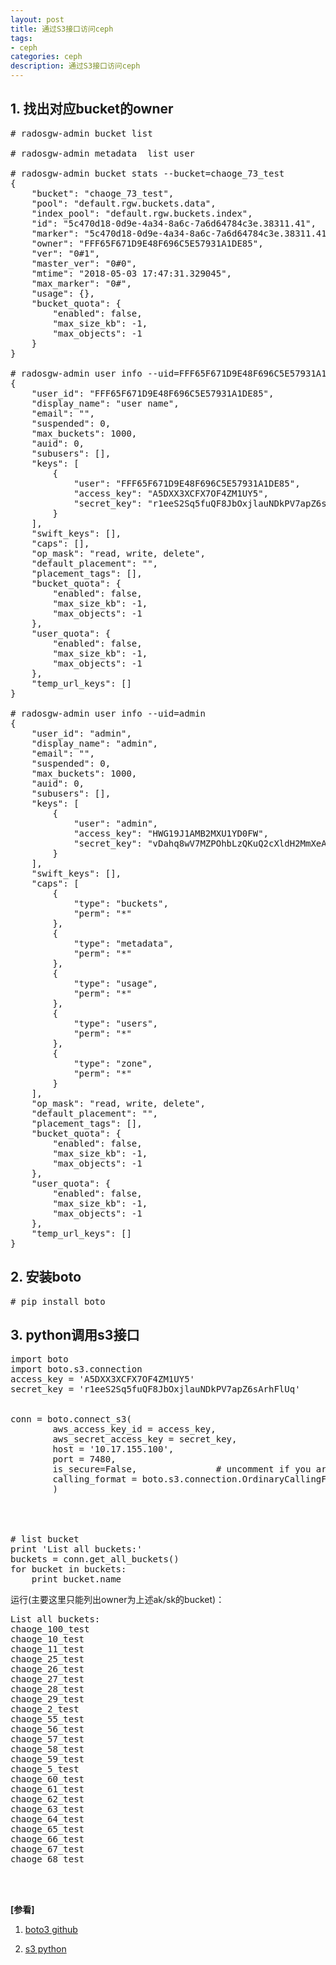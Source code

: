 ```yaml
---
layout: post
title: 通过S3接口访问ceph
tags:
- ceph
categories: ceph
description: 通过S3接口访问ceph
---
```




<!-- more -->

## 1. 找出对应bucket的owner
<pre>
# radosgw-admin bucket list

# radosgw-admin metadata  list user

# radosgw-admin bucket stats --bucket=chaoge_73_test
{
    "bucket": "chaoge_73_test",
    "pool": "default.rgw.buckets.data",
    "index_pool": "default.rgw.buckets.index",
    "id": "5c470d18-0d9e-4a34-8a6c-7a6d64784c3e.38311.41",
    "marker": "5c470d18-0d9e-4a34-8a6c-7a6d64784c3e.38311.41",
    "owner": "FFF65F671D9E48F696C5E57931A1DE85",
    "ver": "0#1",
    "master_ver": "0#0",
    "mtime": "2018-05-03 17:47:31.329045",
    "max_marker": "0#",
    "usage": {},
    "bucket_quota": {
        "enabled": false,
        "max_size_kb": -1,
        "max_objects": -1
    }
}

# radosgw-admin user info --uid=FFF65F671D9E48F696C5E57931A1DE85
{
    "user_id": "FFF65F671D9E48F696C5E57931A1DE85",
    "display_name": "user name",
    "email": "",
    "suspended": 0,
    "max_buckets": 1000,
    "auid": 0,
    "subusers": [],
    "keys": [
        {
            "user": "FFF65F671D9E48F696C5E57931A1DE85",
            "access_key": "A5DXX3XCFX7OF4ZM1UY5",
            "secret_key": "r1eeS2Sq5fuQF8JbOxjlauNDkPV7apZ6sArhFlUq"
        }
    ],
    "swift_keys": [],
    "caps": [],
    "op_mask": "read, write, delete",
    "default_placement": "",
    "placement_tags": [],
    "bucket_quota": {
        "enabled": false,
        "max_size_kb": -1,
        "max_objects": -1
    },
    "user_quota": {
        "enabled": false,
        "max_size_kb": -1,
        "max_objects": -1
    },
    "temp_url_keys": []
}

# radosgw-admin user info --uid=admin
{
    "user_id": "admin",
    "display_name": "admin",
    "email": "",
    "suspended": 0,
    "max_buckets": 1000,
    "auid": 0,
    "subusers": [],
    "keys": [
        {
            "user": "admin",
            "access_key": "HWG19J1AMB2MXU1YD0FW",
            "secret_key": "vDahq8wV7MZPOhbLzQKuQ2cXldH2MmXeA89nIXZN"
        }
    ],
    "swift_keys": [],
    "caps": [
        {
            "type": "buckets",
            "perm": "*"
        },
        {
            "type": "metadata",
            "perm": "*"
        },
        {
            "type": "usage",
            "perm": "*"
        },
        {
            "type": "users",
            "perm": "*"
        },
        {
            "type": "zone",
            "perm": "*"
        }
    ],
    "op_mask": "read, write, delete",
    "default_placement": "",
    "placement_tags": [],
    "bucket_quota": {
        "enabled": false,
        "max_size_kb": -1,
        "max_objects": -1
    },
    "user_quota": {
        "enabled": false,
        "max_size_kb": -1,
        "max_objects": -1
    },
    "temp_url_keys": []
}
</pre>

## 2. 安装boto
<pre>
# pip install boto
</pre>

## 3. python调用s3接口
<pre>
import boto
import boto.s3.connection
access_key = 'A5DXX3XCFX7OF4ZM1UY5'
secret_key = 'r1eeS2Sq5fuQF8JbOxjlauNDkPV7apZ6sArhFlUq'


conn = boto.connect_s3(
        aws_access_key_id = access_key,
        aws_secret_access_key = secret_key,
        host = '10.17.155.100',
        port = 7480,
        is_secure=False,               # uncomment if you are not using ssl
        calling_format = boto.s3.connection.OrdinaryCallingFormat(),
        )




# list bucket
print 'List all buckets:'
buckets = conn.get_all_buckets()
for bucket in buckets:
    print bucket.name
</pre>

运行(主要这里只能列出owner为上述ak/sk的bucket)：
<pre>
List all buckets:
chaoge_100_test
chaoge_10_test
chaoge_11_test
chaoge_25_test
chaoge_26_test
chaoge_27_test
chaoge_28_test
chaoge_29_test
chaoge_2_test
chaoge_55_test
chaoge_56_test
chaoge_57_test
chaoge_58_test
chaoge_59_test
chaoge_5_test
chaoge_60_test
chaoge_61_test
chaoge_62_test
chaoge_63_test
chaoge_64_test
chaoge_65_test
chaoge_66_test
chaoge_67_test
chaoge_68_test
</pre>


<br />
<br />

**[参看]**

1. [boto3 github](https://github.com/boto/boto3)

2. [s3 python](http://docs.ceph.com/docs/master/radosgw/s3/python/)

<br />
<br />
<br />

